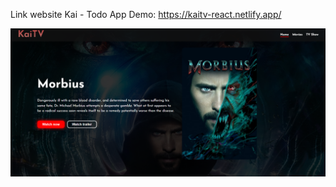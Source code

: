 Link website Kai - Todo App Demo: https://kaitv-react.netlify.app/


![alt text](https://github.com/SquadEagle-Kai/react-movie-app/blob/main/Screenshot.png?raw=true)
